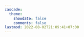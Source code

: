 ```yaml
---
cascade:
  theme:
    showdate: false
    comments: false
lastmod: 2022-08-02T21:09:41+07:00
---
```

